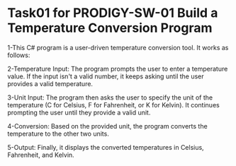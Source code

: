 # Task01 for PRODIGY-SW-01 Build a Temperature Conversion Program
1-This C# program is a user-driven temperature conversion tool. It works as follows:

2-Temperature Input: The program prompts the user to enter a temperature value. If the input isn't a valid number, it keeps asking until the user provides a valid temperature.

3-Unit Input: The program then asks the user to specify the unit of the temperature (C for Celsius, F for Fahrenheit, or K for Kelvin). It continues prompting the user until they provide a valid unit.

4-Conversion: Based on the provided unit, the program converts the temperature to the other two units.

5-Output: Finally, it displays the converted temperatures in Celsius, Fahrenheit, and Kelvin.
